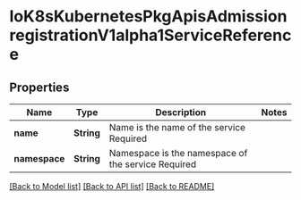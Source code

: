 # IoK8sKubernetesPkgApisAdmissionregistrationV1alpha1ServiceReference

## Properties
Name | Type | Description | Notes
------------ | ------------- | ------------- | -------------
**name** | **String** | Name is the name of the service Required | 
**namespace** | **String** | Namespace is the namespace of the service Required | 

[[Back to Model list]](../README.md#documentation-for-models) [[Back to API list]](../README.md#documentation-for-api-endpoints) [[Back to README]](../README.md)


